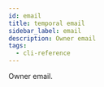 ```yaml
---
id: email
title: temporal email
sidebar_label: email
description: Owner email
tags:
  - cli-reference
---
```


Owner email.
